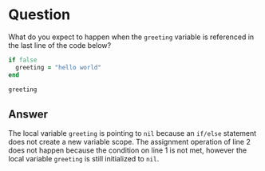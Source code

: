 # Question
What do you expect to happen when the `greeting` variable is referenced in the last line of the code below?
```ruby
if false
  greeting = "hello world"
end

greeting
```
## Answer
The local variable `greeting` is pointing to `nil` because an `if/else` statement does not create a new variable scope. The assignment operation of line 2 does not happen because the condition on line 1 is not met, however the local variable `greeting` is still initialized to `nil`.  